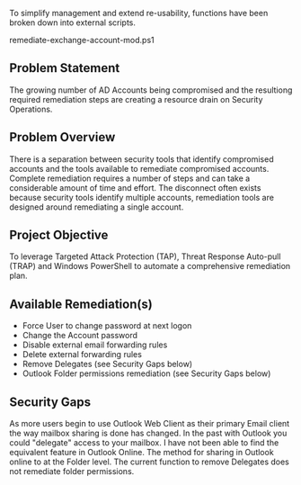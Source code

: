 To simplify management and extend re-usability, functions have been broken down into external scripts.

remediate-exchange-account-mod.ps1

Problem Statement
---
The growing number of AD Accounts being compromised and the resultiong required remediation steps are creating a resource drain on Security Operations.

Problem Overview
---
There is a separation between security tools that identify compromised accounts and the tools available to remediate compromised accounts. Complete remediation requires a number of steps and can take a considerable amount of time and effort.
The disconnect often exists because security tools identify multiple accounts, remediation tools are designed around remediating a single account.

Project Objective
---
To leverage Targeted Attack Protection (TAP), Threat Response Auto-pull (TRAP) and Windows PowerShell to automate a comprehensive remediation plan.

Available Remediation(s)
---
- Force User to change password at next logon
- Change the Account password
- Disable external email forwarding rules
- Delete external forwarding rules
- Remove Delegates (see Security Gaps below)
- Outlook Folder permissions remediation (see Security Gaps below)

Security Gaps
---
As more users begin to use Outlook Web Client as their primary Email client the way mailbox sharing is done has changed. In the past with Outlook you could "delegate" access to your mailbox. I have not been able to find the equivalent feature in Outlook Online. The method for sharing in Outlook online to at the Folder level.  The current function to remove Delegates does not remediate folder permissions.

